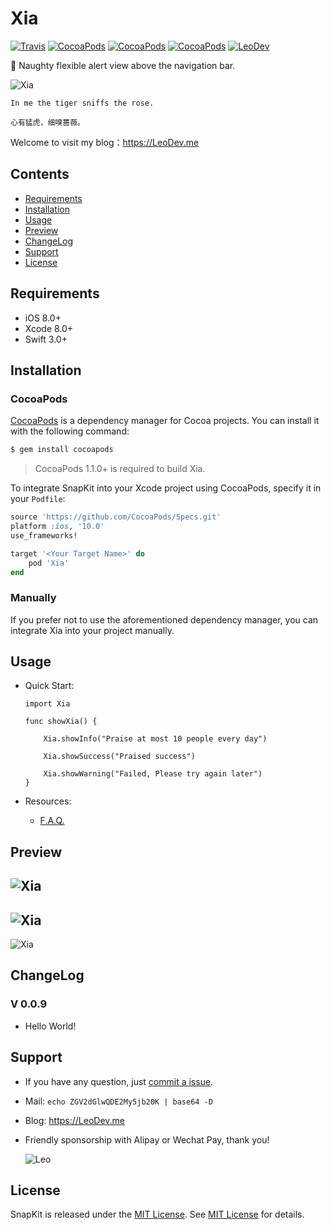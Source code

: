 # Xia

[![Travis](https://img.shields.io/travis/iTofu/Xia.svg?style=flat)](https://travis-ci.org/iTofu/Xia)
[![CocoaPods](https://img.shields.io/cocoapods/v/Xia.svg)](http://cocoadocs.org/docsets/Xia)
[![CocoaPods](https://img.shields.io/cocoapods/l/Xia.svg)](https://raw.githubusercontent.com/iTofu/Xia/master/LICENSE)
[![CocoaPods](https://img.shields.io/cocoapods/p/Xia.svg)](http://cocoadocs.org/docsets/Xia)
[![LeoDev](https://img.shields.io/badge/blog-LeoDev.me-brightgreen.svg)](https://LeoDev.me)

🌟 Naughty flexible alert view above the navigation bar.

![Xia](https://raw.githubusercontent.com/iTofu/Xia/master/XiaDemoImage/XiaDemoImage.png)

```
In me the tiger sniffs the rose.

心有猛虎，细嗅蔷薇。
```

Welcome to visit my blog：https://LeoDev.me



## Contents

* [Requirements](https://github.com/iTofu/Xia#requirements)
* [Installation](https://github.com/iTofu/Xia#installation)
* [Usage](https://github.com/iTofu/Xia#usage)
* [Preview](https://github.com/iTofu/Xia#preview)
* [ChangeLog](https://github.com/iTofu/Xia#changelog)
* [Support](https://github.com/iTofu/Xia#support)
* [License](https://github.com/iTofu/Xia#license)



## Requirements

* iOS 8.0+
* Xcode 8.0+
* Swift 3.0+



## Installation

### CocoaPods

[CocoaPods](http://cocoapods.org) is a dependency manager for Cocoa projects. You can install it with the following command:

```bash
$ gem install cocoapods
```

> CocoaPods 1.1.0+ is required to build Xia.

To integrate SnapKit into your Xcode project using CocoaPods, specify it in your `Podfile`:

```ruby
source 'https://github.com/CocoaPods/Specs.git'
platform :ios, '10.0'
use_frameworks!

target '<Your Target Name>' do
    pod 'Xia'
end
```

### Manually

If you prefer not to use the aforementioned dependency manager, you can integrate Xia into your project manually.



## Usage

* Quick Start:

  ```objc
  import Xia

  func showXia() {
      
      Xia.showInfo("Praise at most 10 people every day")
      
      Xia.showSuccess("Praised success")
      
      Xia.showWarning("Failed, Please try again later")
  }
  ```

* Resources:

  * [F.A.Q.](https://github.com/iTofu/Xia/issues?q=)


## Preview

![Xia](https://raw.githubusercontent.com/iTofu/Xia/master/XiaDemoImage/XiaDemoImageInfo.png)
---
![Xia](https://raw.githubusercontent.com/iTofu/Xia/master/XiaDemoImage/XiaDemoImageSuccess.png)
---
![Xia](https://raw.githubusercontent.com/iTofu/Xia/master/XiaDemoImage/XiaDemoImageWarning.png)


## ChangeLog

### V 0.0.9

* Hello World!



## Support

* If you have any question, just [commit a issue](https://github.com/iTofu/Xia/issues/new).

* Mail: `echo ZGV2dGlwQDE2My5jb20K | base64 -D`

* Blog: https://LeoDev.me

* Friendly sponsorship with Alipay or Wechat Pay, thank you!

  ![Leo](https://cdnqiniu.leodev.me/paid_to_leo.png)


## License

SnapKit is released under the [MIT License](https://opensource.org/licenses/MIT). See [MIT License](https://github.com/iTofu/Xia/blob/master/LICENSE) for details.
